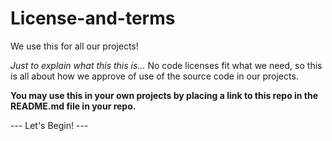 # License-and-terms
We use this for all our projects!

*Just to explain what this this is...*
No code licenses fit what we need, so this is all about how we approve of use of the source code in our projects.

**You may use this in your own projects by placing a link to this repo in the README.md file in your repo.**

--- Let's Begin! ---
